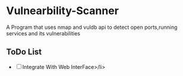 # Vulnearbility-Scanner
A Program  that uses nmap and vuldb api to detect open ports,running services and its vulnerabilities
<h2>ToDo List</h2>
<ul>
<li><input type="checkbox"/>Integrate With Web InterFace>/li>
</ul>

